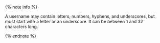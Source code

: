 {% note info %}

A username may contain letters, numbers, hyphens, and underscores, but must start with a letter or an underscore. It can be between 1 and 32 characters long.

{% endnote %}
